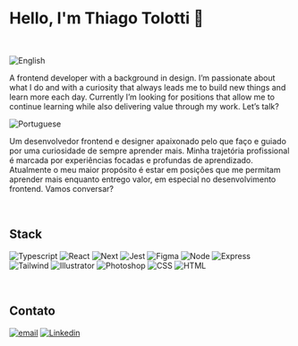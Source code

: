 # Hello, I'm Thiago Tolotti 👋
  
<br/>

![English](https://flagsapi.com/US/flat/32.png)

A frontend developer with a background in design. I’m passionate about what I do and with a curiosity that always leads me to build new things and learn more each day.
Currently I’m looking for positions that allow me to continue learning while also delivering value through my work.
Let’s talk?

![Portuguese](https://flagsapi.com/BR/flat/32.png)

Um desenvolvedor frontend e designer apaixonado pelo que faço e guiado por uma curiosidade de sempre aprender mais. Minha trajetória profissional é marcada por experiências focadas e profundas de aprendizado.
Atualmente o meu maior propósito é estar em posições que me permitam aprender mais enquanto entrego valor, em especial no desenvolvimento frontend.
Vamos conversar?

<br/>

## Stack
![Typescript](https://img.shields.io/badge/-TypeScript-000?&logo=TypeScript&style=for-the-badge)
![React](https://img.shields.io/badge/-React-000?&logo=React&style=for-the-badge)
![Next](https://img.shields.io/badge/-Next.JS-000?&logo=nextdotjs&style=for-the-badge)
![Jest](https://img.shields.io/badge/-Jest-000?&logo=jest&style=for-the-badge)
![Figma](https://img.shields.io/badge/-Figma-000?&logo=figma&style=for-the-badge)
![Node](https://img.shields.io/badge/-Node.js-000?&logo=nodedotjs&style=for-the-badge)
![Express](https://img.shields.io/badge/-Express-000?&logo=express&style=for-the-badge)
![Tailwind](https://img.shields.io/badge/-tailwind-000?&logo=tailwindcss&style=for-the-badge)
![Illustrator](https://img.shields.io/badge/-Illustrator-000?&logo=adobeillustrator&style=for-the-badge)
![Photoshop](https://img.shields.io/badge/-Photoshop-000?&logo=adobephotoshop&style=for-the-badge)
![CSS](https://img.shields.io/badge/-CSS-000?&logo=css3&style=for-the-badge)
![HTML](https://img.shields.io/badge/-HTML-000?&logo=html5&style=for-the-badge)

<br/>

## Contato

[![email](https://img.shields.io/badge/-email-000?&logo=gmail&style=social)](mailto:thiagotolotti@gmail.com)
[![Linkedin](https://img.shields.io/badge/-Linkedin-000?&logo=linkedin&style=social)](https://www.linkedin.com/in/thiago-tolotti/)
